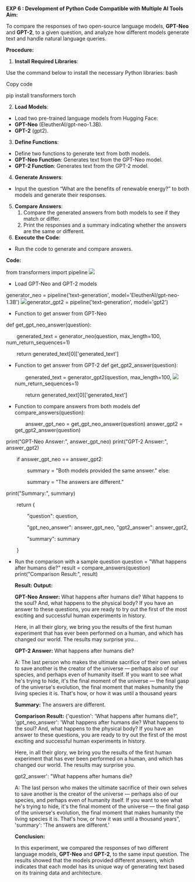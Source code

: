**EXP 6 : Development of Python Code Compatible with Multiple AI Tools Aim:**

To compare the responses of two open-source language models, **GPT-Neo** and **GPT-2**, to a given question, and analyze how different models generate text and handle natural language queries.

**Procedure:**

1. **Install Required Libraries**: 

Use the command below to install the necessary Python libraries: bash 

Copy code 

pip install transformers torch

2. **Load Models**: 
- Load two pre-trained language models from Hugging Face: 
- **GPT-Neo** (EleutherAI/gpt-neo-1.3B). 
- **GPT-2** (gpt2). 
3. **Define Functions**: 
- Define two functions to generate text from both models. 
- **GPT-Neo Function**: Generates text from the GPT-Neo model. 
- **GPT-2 Function**: Generates text from the GPT-2 model. 
4. **Generate Answers**: 
- Input the question “What are the benefits of renewable energy?” to both models and generate their responses. 
5. **Compare Answers**: 
   1. Compare the generated answers from both models to see if they match or differ. 
   1. Print the responses and a summary indicating whether the answers are the same or different. 
5. **Execute the Code**: 
- Run the code to generate and compare answers. 

**Code:**

from transformers import pipeline ![](Aspose.Words.8fae4571-5baf-4450-af56-6c7d0e93356e.001.png)

- Load GPT-Neo and GPT-2 models 

generator\_neo = pipeline('text-generation', model='EleutherAI/gpt-neo-1.3B') ![](Aspose.Words.8fae4571-5baf-4450-af56-6c7d0e93356e.002.png)generator\_gpt2 = pipeline('text-generation', model='gpt2') 

- Function to get answer from GPT-Neo 

def get\_gpt\_neo\_answer(question): 

`    `generated\_text = generator\_neo(question, max\_length=100, num\_return\_sequences=1) 

`    `return generated\_text[0]['generated\_text'] 

- Function to get answer from GPT-2 def get\_gpt2\_answer(question): 

  `    `generated\_text = generator\_gpt2(question, max\_length=100, ![](Aspose.Words.8fae4571-5baf-4450-af56-6c7d0e93356e.003.png)num\_return\_sequences=1) 

  `    `return generated\_text[0]['generated\_text'] 

- Function to compare answers from both models def compare\_answers(question): 

  `    `answer\_gpt\_neo = get\_gpt\_neo\_answer(question)     answer\_gpt2 = get\_gpt2\_answer(question) 

print("GPT-Neo Answer:", answer\_gpt\_neo) print("GPT-2 Answer:", answer\_gpt2) 

`    `if answer\_gpt\_neo == answer\_gpt2: 

`        `summary = "Both models provided the same answer."     else: 

`        `summary = "The answers are different." 

print("Summary:", summary) 

`    `return { 

`        `"question": question, 

`        `"gpt\_neo\_answer": answer\_gpt\_neo,         "gpt2\_answer": answer\_gpt2, 

`        `"summary": summary 

`    `} 

- Run the comparison with a sample question question = "What happens after humans die?" result = compare\_answers(question) print("Comparison Result:", result) 

  **Result: Output:** 

  **GPT-Neo Answer:** What happens after humans die? What happens to the soul? And, what happens to the physical body? If you have an answer to these questions, you are ready to try out the first of the most exciting and successful human experiments in history. 

  Here, in all their glory, we bring you the results of the first human experiment that has ever been performed on a human, and which has changed our world. The results may surprise you... 

  **GPT-2 Answer:** What happens after humans die? 

  A: The last person who makes the ultimate sacrifice of their own selves to save another is the creator of the universe — perhaps also of our species, and perhaps even of humanity itself. If you want to see what he's trying to hide, it's the final moment of the universe — the final gasp of the universe's evolution, the final moment that makes humanity the living species it is. That's how, or how it was until a thousand years 

  **Summary:** The answers are different. 

  **Comparison Result:** {'question': 'What happens after humans die?', 'gpt\_neo\_answer': 'What happens after humans die? What happens to the soul? And, what happens to the physical body? If you have an answer to these questions, you are ready to try out the first of the most exciting and successful human experiments in history. 

  Here, in all their glory, we bring you the results of the first human experiment that has ever been performed on a human, and which has changed our world. The results may surprise you. 

  gpt2\_answer': "What happens after humans die? 

  A: The last person who makes the ultimate sacrifice of their own selves to save another is the creator of the universe — perhaps also of our species, and perhaps even of humanity itself. If you want to see what he's trying to hide, it's the final moment of the universe — the final gasp of the universe's evolution, the final  moment that makes humanity the living species it is. That's how, or how it was until a thousand years", 'summary': 'The answers are different.'

  **Conclusion:**

  In this experiment, we compared the responses of two different language models, **GPT-Neo** and **GPT-2**, to the same input question. The results showed that the models provided different answers, which indicates that each model has its unique way of generating text based on its training data and architecture. 
